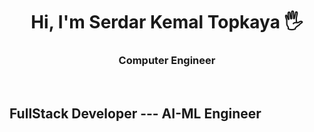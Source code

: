 <h1 align="center">Hi, I'm Serdar Kemal Topkaya 🖐</h1>
<h3 align="center">Computer Engineer</h3>
<br>

<h2>FullStack Developer --- AI-ML Engineer</h2>
